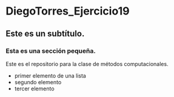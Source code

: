 # DiegoTorres_Ejercicio19
## Este es un subtítulo.
### Esta es una sección pequeña.
Este es el repositorio para la clase de métodos computacionales.
* primer elemento de una lista
* segundo elemento
* tercer elemento
